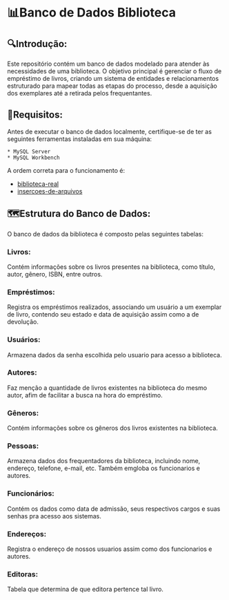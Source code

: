 # 📊Banco de Dados Biblioteca
## 🔍Introdução: 
Este repositório contém um banco de dados modelado para atender às necessidades de uma biblioteca. O objetivo principal é gerenciar o fluxo de empréstimo de livros, criando um sistema de entidades e relacionamentos estruturado para mapear todas as etapas do processo, desde a aquisição dos exemplares até a retirada pelos frequentantes.


## 📝Requisitos:
Antes de executar o banco de dados localmente, certifique-se de ter as seguintes ferramentas instaladas em sua máquina:

```
* MySQL Server
* MySQL Workbench
```
A ordem correta para o funcionamento é:

* <a href="./scripts/biblioteca-real.sql">biblioteca-real</a>
* <a href="./scripts/insercao-de-arquivos.sql">insercoes-de-arquivos</a>

## 🗺️Estrutura do Banco de Dados:
O banco de dados da biblioteca é composto pelas seguintes tabelas:

<h3>Livros:</h3> Contém informações sobre os livros presentes na biblioteca, como título, autor, gênero, ISBN, entre outros.

<h3>Empréstimos:</h3> Registra os empréstimos realizados, associando um usuário a um exemplar de livro, contendo seu estado e data de aquisição assim como a de devolução.

<h3>Usuários:</h3> Armazena dados da senha escolhida pelo usuario para acesso a biblioteca.

<h3>Autores:</h3> Faz menção a quantidade de livros existentes na biblioteca do mesmo autor, afim de facilitar a busca na hora do empréstimo.

<h3>Gêneros:</h3> Contém informações sobre os gêneros dos livros existentes na biblioteca.

<h3>Pessoas:</h3> Armazena dados dos frequentadores da biblioteca, incluindo nome, endereço, telefone, e-mail, etc. Também emgloba os funcionarios e autores.

<h3>Funcionários:</h3> Contém os dados como data de admissão, seus respectivos cargos e suas senhas pra acesso aos sistemas. 

<h3>Endereços:</h3> Registra o endereço de nossos usuarios assim como dos funcionarios e autores.

<h3>Editoras:</h3> Tabela que determina de que editora pertence tal livro.
